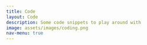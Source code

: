 ```yaml
---
title: Code
layout: Code
description: Some code snippets to play around with
image: assets/images/coding.png
nav-menu: true
---
```

